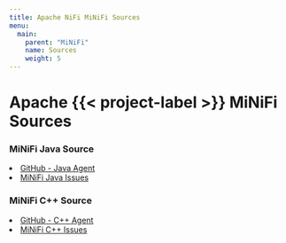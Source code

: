 ```yaml
---
title: Apache NiFi MiNiFi Sources
menu:
  main:
    parent: "MiNiFi"
    name: Sources
    weight: 5
---
```


# Apache {{< project-label >}} MiNiFi Sources

### MiNiFi Java Source

<li><a href="https://github.com/apache/nifi">GitHub - Java Agent<span uk-icon="link"></span></a></li>
<li><a href="https://issues.apache.org/jira/issues/?jql=project%20%3D%20NIFI%20AND%20resolution%20%3D%20Unresolved%20AND%20component%20%3D%20%22MiNiFi%22%20ORDER%20BY%20priority%20DESC%2C%20updated%20DESC">
MiNiFi Java Issues<span uk-icon="link"></span></a></li>

### MiNiFi C++ Source

<li><a href="https://github.com/apache/nifi-minifi-cpp">GitHub - C++ Agent<span uk-icon="link"></span></a></li>
<li><a href="https://issues.apache.org/jira/browse/MINIFICPP">MiNiFi C++ Issues<span uk-icon="link"></span></a></li>
